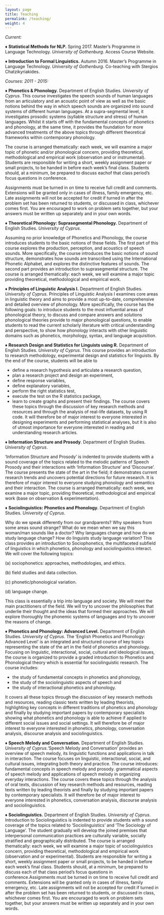 ```yaml
---
layout: page
title: Teaching
permalink: /teaching/
weight: 4
---
```

*Current:*

♦ **Statistical Methods for NLP.** Spring 2017. Master’s Programme in Language Technology. *University of Gothenburg*. Access Course Website.

♦ **Introduction to Formal Linguistics.** Autumn 2016. Master’s Programme in Language Technology. *University of Gothenburg*. Co-teaching with Stergios Chatzikyriakides.

*Courses: 2011 - 2015:*

♦ **Phonetics & Phonology.**  Department of English Studies. *University of Cyprus*.
This course investigates the speech sounds of human languages from an articulatory and an acoustic point of view as well as the basic notions behind the way in which speech sounds are organized into sound systems of different human languages. At a supra-segmental level, it investigates prosodic systems (syllable structure and stress) of human languages. Whilst it starts off with the fundamental concepts of phonetics and phonology, at the same time, it provides the foundation for more advanced treatments of the above topics through different theoretical frameworks within contemporary phonology.

The course is arranged thematically: each week, we will examine a major topic of phonetic and/or phonological concern, providing theoretical, methodological and empirical work (observation and or instrumental). Students are responsible for writing a short, weekly assignment paper or small projects, to be handed in before each week’s final class. Students should, at a minimum, be prepared to discuss eachof that class period’s focus questions in conference.

Assignments must be turned in on time to receive full credit and comments. Extensions will be granted only in cases of illness, family emergency, etc. Late assignments will not be accepted for credit if turned in after the problem set has been returned to students, or discussed in class, whichever comes first. You are encouraged to work on problem sets together, but your answers must be written up separately and in your own words.

♦ **Theoretical Phonology: Suprasegmental Phonology.** Department of English Studies. *University of Cyprus*.


Assuming no prior knowledge of Phonetics and Phonology, the course introduces students to the basic notions of these fields. The first part of this course explores the production, perception, and acoustics of speech sounds. More specifically, the course introduces the basic notions of sound structure, demonstrates how sounds are transcribed using the International Phonetic Alphabet, and explores the distinctive features of sounds. The second part provides an introduction to suprasegmental structure. The course is arranged thematically: each week, we will examine a major topic providing theoretical, methodological and empirical work.

♦ **Principles of Linguistic Analysis I.**  Department of English Studies. *University of Cyprus*.
Principles of Linguistic Analysis I examines core areas in linguistic theory and aims to provide a most up-to-date, comprehensive and detailed overview of phonology. More specifically, the course has the following goals:
to introduce students to the most influential areas of phonological theory,
to discuss and compare answers and solutions phonological theories provide to major phonological questions,
to enable students to read the current scholarly literature with critical understanding and perspective,
to show how phonology interacts with other linguistic domains such as phonetics, morphology, syntax, and language acquisition.

♦ **Research Design and Statistics for Linguists using R.** Department of English Studies. *University of Cyprus*.
This course provides an introduction to research methodology, experimental design and statistics for linguists. By the end of the course, students will be able to
- define a research hypothesis and articulate a research question,
- plan a research project and design an experiment,
- define response variables,
- define explanatory variables,
- perform the right statistics test,
- execute the test on the R statistics package,
- learn to create graphs and present their findings.
The course covers these topics through the discussion of key research methods and resources and through the analysis of real-life datasets, by using R code.  It will therefore be of major interest to everyone interested in designing experiments and performing statistical analyses, but it is also of utmost importance for everyone interested in reading and understanding research articles.

♦ **Information Structure and Prosody**.  Department of English Studies. *University of Cyprus*.

‘Information Structure and Prosody’ is indented to provide students with a sound coverage of the topics related to the melodic patterns of Speech Prosody and their interactions with ‘Information Structure’ and ‘Discourse’. The course presents the state of the art in the field; it demonstrates current research trends and uncovers potential directions for future research. It is therefore of major interest to everyone studying phonology and semantics and their interaction. The course is arranged thematically: each week, we examine a major topic, providing theoretical, methodological and empirical work (base on observation & experimentation).

♦ **Sociolinguistics: Phonetics and Phonology.**  Department of English Studies. *University of Cyprus*.

Why do we speak differently from our grandparents? Why speakers from some areas sound strange? What do we mean when we say this woman/man sounds like a doctor? Why languages change and how do we study language change? How do linguists study language variation? This class provides an introduction to Sociophonetics, the multifaceted subfield of linguistics in which phonetics, phonology and sociolinguistics interact. We will cover the following topics:

(a) sociophonetics: approaches, methodologies, and ethics.

(b) field studies and data collection.

(c) phonetic/phonological variation.

(d) language change.

This class is essentially a trip into language and society. We will meet the main practitioners of the field. We will try to uncover the philosophies that underlie their thought and the ideas that formed their approaches. We will explore thoroughly the phonemic systems of languages and try to uncover the reasons of change.

♦ **Phonetics and Phonology: Advanced Level.**  Department of English Studies. *University of Cyprus*. The ‘English Phonetics and Phonology: Advanced Level’ is an integrated and structured course of key topics representing the state of the art in the field of phonetics and phonology. Focusing on linguistic, interactional, social, cultural and ideological issues, the course is organized to provide a graded introduction to Phonetics and Phonological theory which is essential for sociolinguistic research. The course includes:

- the study of fundamental concepts in phonetics and phonology,
- the study of the sociolinguistic aspects of speech and
- the study of interactional phonetics and phonology.

It covers all these topics through the discussion of key research methods and resources, reading classic texts written by leading theorists, highlighting key concepts in different traditions of phonetics and phonology and finally by studying important papers by contemporary specialists showing what phonetics and phonology is able to achieve if applied to different social issues and social settings. It will therefore be  of major interest to everyone interested in phonetics, phonology, conversation analysis, discourse analysis and sociolinguistics.

♦ **Speech Melody and Conversation.**  Department of English Studies. *University of Cyprus*.‘Speech Melody and Conversation’ provides an overview of speech melody, its linguistic functions and applications in talk in interaction. The course focuses on linguistic, interactional, social, and cultural issues, integrating both theory and practice. The course introduces:
fundamental concepts in speech melody and prosody.
grammatical aspects of speech melody and
applications of speech melody in organizing everyday interactions.
The course covers these topics through the analysis of oral texts, discussion of key research methods and resources, reading texts written by leading theorists and finally by studying important papers by contemporary specialists. It will therefore be of major interest to everyone interested in phonetics, conversation analysis, discourse analysis and sociolinguistics.


♦ **Sociolinguistics.**  Department of English Studies. *University of Cyprus*.
Introduction to Sociolinguistics is indented to provide students with a sound coverage of the topics related to ‘Sociolinguistics’ and ‘The Sociology of Language’. The student gradually will develop the joined premises that interpersonal communication practices are culturally variable, socially stratified and geographically distributed. The course is arranged thematically: each week, we will examine a major topic of sociolinguistics concern, providing theoretical, methodological and empirical work (observation and or experimental). Students are responsible for writing a short, weekly assignment paper or small projects, to be handed in before each week’s final class. Students should, at a minimum, be prepared to discuss each of that class period’s focus questions in conference.Assignments must be turned in on time to receive full credit and comments. Extensions will be granted only in cases of illness, family emergency, etc. Late assignments will not be accepted for credit if turned in after the problem set has been returned to students, or discussed in class, whichever comes first. You are encouraged to work on problem sets together, but your answers must be written up separately and in your own words.
